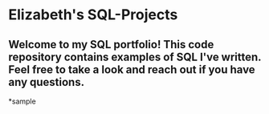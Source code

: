 # Elizabeth's SQL-Projects

## Welcome to my SQL portfolio! This code repository contains examples of SQL I've written. Feel free to take a look and reach out if you have any questions.

*sample
